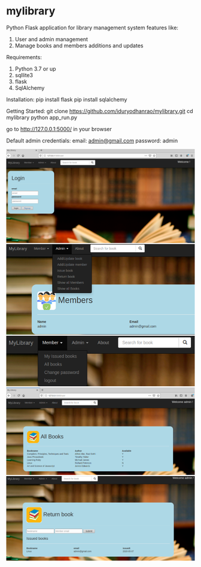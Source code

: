 # mylibrary
Python Flask application for library management system features like:
1. User and admin management
2. Manage books and members additions and updates

Requirements:
1. Python 3.7 or up
2. sqllite3
3. flask
4. SqlAlchemy

Installation:
pip install flask
pip install sqlalchemy

Getting Started:
git clone https://github.com/iduryodhanrao/mylibrary.git
cd mylibrary
python app_run.py

go to http://127.0.0.1:5000/ in your browser

Default admin credentials: 
email: admin@gmail.com
password: admin

![loginpage](./static/img/LoginLibrary.png)
![admin](./static/img/adminoptions.png)
![member](./static/img/memberoptions.png)
![showbooks](./static/img/showbooks.png)
![returnbook](./static/img/returnbook.png)



